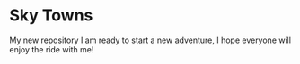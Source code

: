 # Sky Towns
My new repository
I am ready to start a new adventure, I hope everyone will enjoy the ride with me!

